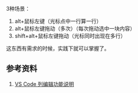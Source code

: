 3种场景：

1. alt+鼠标左键（光标点中一行算一行）
2. alt+鼠标左键拖动（多次）（每次拖动选中一块内容）
3. shift+alt+鼠标左键拖动（光标同时出现在多行）

这东西有需求的时候，实践下就可以掌握了。

## 参考资料

1. [VS Code 列编辑功能说明](https://blog.csdn.net/u011127019/article/details/74039598)